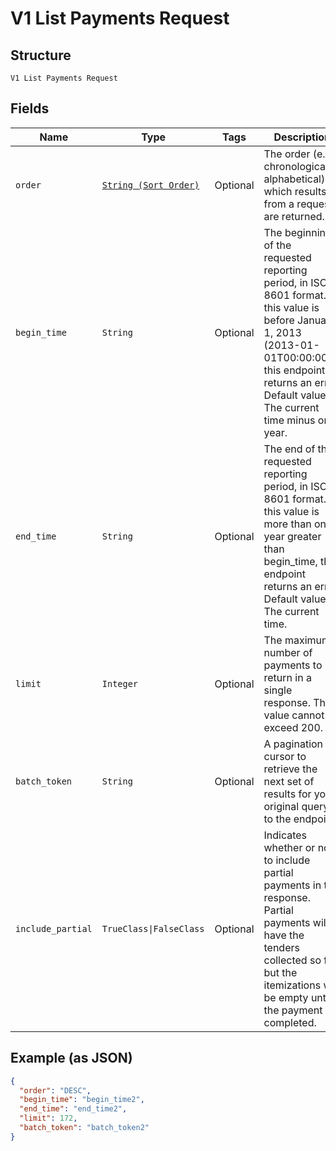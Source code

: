 
# V1 List Payments Request

## Structure

`V1 List Payments Request`

## Fields

| Name | Type | Tags | Description |
|  --- | --- | --- | --- |
| `order` | [`String (Sort Order)`](../../doc/models/sort-order.md) | Optional | The order (e.g., chronological or alphabetical) in which results from a request are returned. |
| `begin_time` | `String` | Optional | The beginning of the requested reporting period, in ISO 8601 format. If this value is before January 1, 2013 (2013-01-01T00:00:00Z), this endpoint returns an error. Default value: The current time minus one year. |
| `end_time` | `String` | Optional | The end of the requested reporting period, in ISO 8601 format. If this value is more than one year greater than begin_time, this endpoint returns an error. Default value: The current time. |
| `limit` | `Integer` | Optional | The maximum number of payments to return in a single response. This value cannot exceed 200. |
| `batch_token` | `String` | Optional | A pagination cursor to retrieve the next set of results for your<br>original query to the endpoint. |
| `include_partial` | `TrueClass\|FalseClass` | Optional | Indicates whether or not to include partial payments in the response. Partial payments will have the tenders collected so far, but the itemizations will be empty until the payment is completed. |

## Example (as JSON)

```json
{
  "order": "DESC",
  "begin_time": "begin_time2",
  "end_time": "end_time2",
  "limit": 172,
  "batch_token": "batch_token2"
}
```

